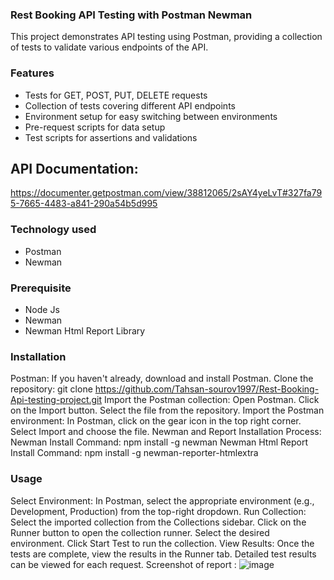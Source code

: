 ### **Rest Booking API Testing with Postman Newman**
This project demonstrates API testing using Postman, providing a collection of tests to validate various endpoints of the API.

### **Features**
- Tests for GET, POST, PUT, DELETE requests
- Collection of tests covering different API endpoints
- Environment setup for easy switching between environments
- Pre-request scripts for data setup
- Test scripts for assertions and validations
## API Documentation:
https://documenter.getpostman.com/view/38812065/2sAY4yeLvT#327fa795-7665-4483-a841-290a54b5d995
### **Technology used**
- Postman
- Newman
### **Prerequisite**
- Node Js
- Newman
- Newman Html Report Library
### **Installation**
Postman: If you haven't already, download and install Postman.
Clone the repository:
 git clone https://github.com/Tahsan-sourov1997/Rest-Booking-Api-testing-project.git
Import the Postman collection:
Open Postman.
Click on the Import button.
Select the file from the repository.
Import the Postman environment:
In Postman, click on the gear icon in the top right corner.
Select Import and choose the file.
Newman and Report Installation Process:
Newman Install Command:
 npm install -g newman
Newman Html Report Install Command:
 npm install -g newman-reporter-htmlextra
### **Usage**
Select Environment:
In Postman, select the appropriate environment (e.g., Development, Production) from the top-right dropdown.
Run Collection:
Select the imported collection from the Collections sidebar.
Click on the Runner button to open the collection runner.
Select the desired environment.
Click Start Test to run the collection.
View Results:
Once the tests are complete, view the results in the Runner tab.
Detailed test results can be viewed for each request.
Screenshot of report :
![image](https://github.com/user-attachments/assets/f71c95b4-2686-453f-9b2b-43099d270823)

